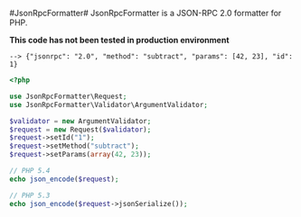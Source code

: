 #JsonRpcFormatter#
JsonRpcFormatter is a JSON-RPC 2.0 formatter for PHP.

**This code has not been tested in production environment**

```
--> {"jsonrpc": "2.0", "method": "subtract", "params": [42, 23], "id": 1}
```

``` php
<?php

use JsonRpcFormatter\Request;
use JsonRpcFormatter\Validator\ArgumentValidator;

$validator = new ArgumentValidator;
$request = new Request($validator);
$request->setId("1");
$request->setMethod("subtract");
$request->setParams(array(42, 23));

// PHP 5.4
echo json_encode($request);

// PHP 5.3
echo json_encode($request->jsonSerialize());
```